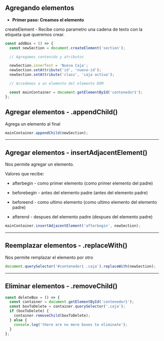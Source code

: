 ## Agregando elementos

- **Primer paso: Creamos el elemento**

createElement - Recibe como parametro una cadena de texto con la etiqueta que
queremos crear.

```javascript
const addBox = () => {
  const newSection = document.createElement('section');

  // Agregamos contenido y atributos

  newSection.innerText = 'Nueva Caja';
  newSection.setAttribute('id', 'nuevo-id');
  newSection.setAttribute('class', 'caja activa');

  // Accedemos a un elemento del elemento DOM

  const mainContainer = document.getElementById('contenedor1');
};
```

## Agregar elementos - .appendChild()

Agrega un elemento al final

```js
mainContainer.appendChild(newSection);
```

---

## Agregar elementos - insertAdjacentElement()

Nos permite agregar un elemento.

Valores que recibe:

- afterbegin - como primer elemento (como primer elemento del padre)

- beforebegin - antes del elemento padre (antes del elemento padre)

- beforeend - como ultimo elemento (como ultimo elemento del elemento padre)

- afterend - despues del elemento padre (despues del elemento padre)

```js
mainContainer.insertAdjacentElement('afterbegin', newSection);
```

---

## Reemplazar elementos - .replaceWith()

Nos permite remplazar el elemento por otro

```js
document.querySelector('#contenedor1 .caja').replaceWith(newSection);
```

---

## Eliminar elementos - .removeChild()

```js
const deleteBox = () => {
  const container = document.getElementById('contenedor1');
  const boxToDelete = container.querySelector('.caja');
  if (boxToDelete) {
    container.removeChild(boxToDelete);
  } else {
    console.log('there are no more boxes to eliminate');
  }
};
```

